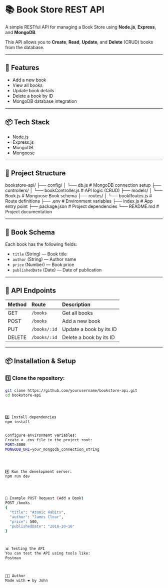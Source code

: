 # 📚 Book Store REST API

A simple RESTful API for managing a Book Store using **Node.js**, **Express**, and **MongoDB**.

This API allows you to **Create**, **Read**, **Update**, and **Delete** (CRUD) books from the database.

---

## 🚀 Features

- Add a new book
- View all books
- Update book details
- Delete a book by ID
- MongoDB database integration

---

## 📦 Tech Stack

- Node.js
- Express.js
- MongoDB
- Mongoose

---

## 📂 Project Structure



bookstore-api/
├── config/
│ └── db.js # MongoDB connection setup
├── controllers/
│ └── bookController.js # API logic (CRUD)
├── models/
│ └── Book.js # Mongoose Book schema
├── routes/
│ └── bookRoutes.js # Route definitions
├── .env # Environment variables
├── index.js # App entry point
├── package.json # Project dependencies
└── README.md # Project documentation





---

## 📖 Book Schema

Each book has the following fields:

- `title` (String) — Book title
- `author` (String) — Author name
- `price` (Number) — Book price
- `publishedDate` (Date) — Date of publication

---

## 📌 API Endpoints

| Method | Route           | Description                |
|:--------|:----------------|:-----------------------------|
| GET     | `/books`         | Get all books                 |
| POST    | `/books`         | Add a new book                |
| PUT     | `/books/:id`     | Update a book by its ID       |
| DELETE  | `/books/:id`     | Delete a book by its ID       |

---

## 📦 Installation & Setup

### 1️⃣ Clone the repository:

```bash
git clone https://github.com/yourusername/bookstore-api.git
cd bookstore-api




2️⃣ Install dependencies
npm install


Configure environment variables:
Create a .env file in the project root:
PORT=3000
MONGODB_URI=your_mongodb_connection_string




4️⃣ Run the development server:
npm run dev




📡 Example POST Request (Add a Book)
POST /books
{
  "title": "Atomic Habits",
  "author": "James Clear",
  "price": 500,
  "publishedDate": "2018-10-16"
}



📊 Testing the API
You can test the API using tools like:
Postman



👨‍💻 Author
Made with ❤️ by John 